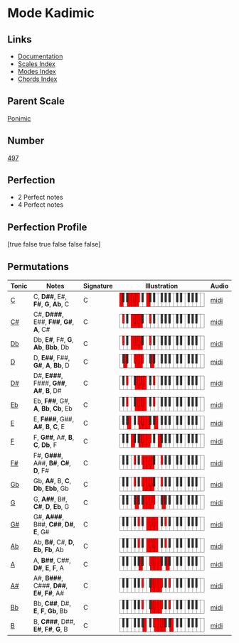# Mode Kadimic

## Links

- [Documentation](index.md)
- [Scales Index](Scales.md)
- [Modes Index](Modes.md)
- [Chords Index](Chords.md)

## Parent Scale

[Ponimic](ScalePonimic.md)

## Number

[497](https://ianring.com/musictheory/scales/497)

## Perfection

- 2 Perfect notes
- 4 Perfect notes

## Perfection Profile

[true false true false false false]

## Permutations

| Tonic | Notes | Signature | Illustration | Audio |
|-------|-------|-----------|--------------|-------|
| [C](ModeCNaturalKadimic.md) | C, **D##**, E#, **F#**, **G**, **Ab**, C | C | ![CNaturalKadimic](ModeCNaturalKadimic.png) | [midi](https://github.com/edipermadi/music/blob/main/docs/ModeCNaturalKadimic.mid?raw=true) |
| [C#](ModeCSharpKadimic.md) | C#, **D###**, E##, **F##**, **G#**, **A**, C# | C | ![CSharpKadimic](ModeCSharpKadimic.png) | [midi](https://github.com/edipermadi/music/blob/main/docs/ModeCSharpKadimic.mid?raw=true) |
| [Db](ModeDFlatKadimic.md) | Db, **E#**, F#, **G**, **Ab**, **Bbb**, Db | C | ![DFlatKadimic](ModeDFlatKadimic.png) | [midi](https://github.com/edipermadi/music/blob/main/docs/ModeDFlatKadimic.mid?raw=true) |
| [D](ModeDNaturalKadimic.md) | D, **E##**, F##, **G#**, **A**, **Bb**, D | C | ![DNaturalKadimic](ModeDNaturalKadimic.png) | [midi](https://github.com/edipermadi/music/blob/main/docs/ModeDNaturalKadimic.mid?raw=true) |
| [D#](ModeDSharpKadimic.md) | D#, **E###**, F###, **G##**, **A#**, **B**, D# | C | ![DSharpKadimic](ModeDSharpKadimic.png) | [midi](https://github.com/edipermadi/music/blob/main/docs/ModeDSharpKadimic.mid?raw=true) |
| [Eb](ModeEFlatKadimic.md) | Eb, **F##**, G#, **A**, **Bb**, **Cb**, Eb | C | ![EFlatKadimic](ModeEFlatKadimic.png) | [midi](https://github.com/edipermadi/music/blob/main/docs/ModeEFlatKadimic.mid?raw=true) |
| [E](ModeENaturalKadimic.md) | E, **F###**, G##, **A#**, **B**, **C**, E | C | ![ENaturalKadimic](ModeENaturalKadimic.png) | [midi](https://github.com/edipermadi/music/blob/main/docs/ModeENaturalKadimic.mid?raw=true) |
| [F](ModeFNaturalKadimic.md) | F, **G##**, A#, **B**, **C**, **Db**, F | C | ![FNaturalKadimic](ModeFNaturalKadimic.png) | [midi](https://github.com/edipermadi/music/blob/main/docs/ModeFNaturalKadimic.mid?raw=true) |
| [F#](ModeFSharpKadimic.md) | F#, **G###**, A##, **B#**, **C#**, **D**, F# | C | ![FSharpKadimic](ModeFSharpKadimic.png) | [midi](https://github.com/edipermadi/music/blob/main/docs/ModeFSharpKadimic.mid?raw=true) |
| [Gb](ModeGFlatKadimic.md) | Gb, **A#**, B, **C**, **Db**, **Ebb**, Gb | C | ![GFlatKadimic](ModeGFlatKadimic.png) | [midi](https://github.com/edipermadi/music/blob/main/docs/ModeGFlatKadimic.mid?raw=true) |
| [G](ModeGNaturalKadimic.md) | G, **A##**, B#, **C#**, **D**, **Eb**, G | C | ![GNaturalKadimic](ModeGNaturalKadimic.png) | [midi](https://github.com/edipermadi/music/blob/main/docs/ModeGNaturalKadimic.mid?raw=true) |
| [G#](ModeGSharpKadimic.md) | G#, **A###**, B##, **C##**, **D#**, **E**, G# | C | ![GSharpKadimic](ModeGSharpKadimic.png) | [midi](https://github.com/edipermadi/music/blob/main/docs/ModeGSharpKadimic.mid?raw=true) |
| [Ab](ModeAFlatKadimic.md) | Ab, **B#**, C#, **D**, **Eb**, **Fb**, Ab | C | ![AFlatKadimic](ModeAFlatKadimic.png) | [midi](https://github.com/edipermadi/music/blob/main/docs/ModeAFlatKadimic.mid?raw=true) |
| [A](ModeANaturalKadimic.md) | A, **B##**, C##, **D#**, **E**, **F**, A | C | ![ANaturalKadimic](ModeANaturalKadimic.png) | [midi](https://github.com/edipermadi/music/blob/main/docs/ModeANaturalKadimic.mid?raw=true) |
| [A#](ModeASharpKadimic.md) | A#, **B###**, C###, **D##**, **E#**, **F#**, A# | C | ![ASharpKadimic](ModeASharpKadimic.png) | [midi](https://github.com/edipermadi/music/blob/main/docs/ModeASharpKadimic.mid?raw=true) |
| [Bb](ModeBFlatKadimic.md) | Bb, **C##**, D#, **E**, **F**, **Gb**, Bb | C | ![BFlatKadimic](ModeBFlatKadimic.png) | [midi](https://github.com/edipermadi/music/blob/main/docs/ModeBFlatKadimic.mid?raw=true) |
| [B](ModeBNaturalKadimic.md) | B, **C###**, D##, **E#**, **F#**, **G**, B | C | ![BNaturalKadimic](ModeBNaturalKadimic.png) | [midi](https://github.com/edipermadi/music/blob/main/docs/ModeBNaturalKadimic.mid?raw=true) |
